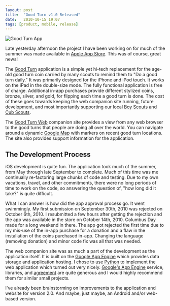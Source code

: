 ```yaml
---
layout: post
title:  "Good Turn v1.0 Released"
date:   2010-10-15 19:07
tags: [product, mobile, release]
---
```

![Good Turn App][appicon]

Late yesterday afternoon the project I have been working on for much of the summer was made available in [Apple App Store][AppStore]. This was of course, great news!

The [Good Turn][GoodTurnApp] application is a simple yet hi-tech replacement for the age-old good turn coin carried by many scouts to remind them to "Do a good turn daily." It was primarily designed for the iPhone and iPod touch. It works on the iPad in the double-size mode. The fully functional application is free of charge. Additional in-app purchases provide different stylized coins, bronze, silver, and gold, for flipping each time a good turn is done. The cost of these goes towards keeping the web companion site running, future development, and most importantly supporting our local [Boy Scouts][Troop349] and [Cub Scouts][Pack349].

The [Good Turn Web][GoodTurnWeb] companion site provides a view from any web browser to the good turns that people are doing all over the world. You can navigate around a dynamic [Google Map][GoogleMaps] with markers on recent good turn locations. The site also provides support information for the application.

## The Development Process
iOS development is quite fun. The application took much of the summer, from May through late September to complete. Much of this time was me continually re-factoring large chunks of code and testing. Due to my own vacations, travel, and other commitments, there were no long periods of time to work on the code, so answering the question of, "how long did it take?" is quite difficult.

What I can answer is how did the app approval process go. It went swimmingly. My first submission on September 30th, 2010 was rejected on October 6th, 2010. I resubmitted a few hours after getting the rejection and the app was available in the store on October 14th, 2010. Columbus Day made for a long weekend in there. The app got rejected the first time due to my mis-use of the in-app purchase for a donation and a flaw in the installation of the coins purchased in-app. Changing the language (removing donation) and minor code fix was all that was needed.

The web companion site was as much a part of the development as the application itself. It is built on the [Google App Engine][GoogleAppEngine] which provides data storage and application hosting. I chose to use [Python][Python] to implement the web application which turned out very nicely. [Google's App Engine][GoogleAppEngine] service, libraries, and [agreement][GoogleAppEngineLicense] are quite generous and I would highly recommend them for similar small projects.

I've already been brainstorming on improvements to the application and website for version 2.0. And maybe, just maybe, an Android and/or web-based version.

 [GoodTurnApp]: http://itunes.apple.com/us/app/good-turn/id380482273?mt=8
 [GoodTurnWeb]: http://goodturn.stephenhouser.com/
 [Troop349]: http://troop349.stephenhouser.com/
 [Pack349]: http://pack349.stephenhouser.com/
 [GoogleAppEngine]: http://code.google.com/appengine/
 [GoogleAppEngineLicense]: http://code.google.com/appengine/terms.html
 [GoogleMaps]: http://maps.google.com/
 [Python]: http://python.org/
 [AppStore]: http://itunes.apple.com/us/genre/mobile-software-applications/id36?mt=8
 [appicon-highres]: http://a3.mzstatic.com/us/r30/Purple/v4/0f/24/75/0f24757a-0373-25dd-ab7f-577c08e6a311/icon350x350.jpeg
 [appicon]: http://a1.mzstatic.com/us/r30/Purple/v4/0f/24/75/0f24757a-0373-25dd-ab7f-577c08e6a311/icon175x175.png


